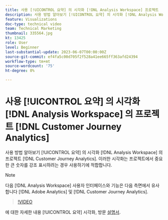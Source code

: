 ```yaml
---
title: 사용 [!UICONTROL 요약] 의 시각화 [!DNL Analysis Workspace] 프로젝트
description: 사용 방법 알아보기 [!UICONTROL 요약] 의 시각화 [!DNL Analysis Workspace] 의 프로젝트 [!DNL Customer Journey Analytics].
feature: Visualizations
doc-type: technical video
team: Technical Marketing
thumbnail: 335564.jpg
kt: 13425
role: User
level: Beginner
last-substantial-update: 2023-06-07T00:00:00Z
source-git-commit: ef4fa5c00d705f2f528a41ee665ff363afd24394
workflow-type: tm+mt
source-wordcount: '75'
ht-degree: 0%

---
```


# 사용 [!UICONTROL 요약] 의 시각화 [!DNL Analysis Workspace] 의 프로젝트 [!DNL Customer Journey Analytics]

사용 방법 알아보기 [!UICONTROL 요약] 의 시각화 [!DNL Analysis Workspace] 의 프로젝트 [!DNL Customer Journey Analytics]. 이러한 시각화는 프로젝트에서 중요한 큰 숫자를 강조 표시하려는 경우 사용하기에 적합합니다.

>[!NOTE]
>
>다음 [!DNL Analysis Workspace] 사용자 인터페이스와 기능은 다음 측면에서 유사합니다 [!DNL Adobe Analytics] 및 [!DNL Customer Journey Analytics].

>[!VIDEO](https://video.tv.adobe.com/v/335564/?quality=12&learn=on)

에 대한 자세한 내용 [!UICONTROL 요약] 시각화, 방문 [설명서](https://experienceleague.adobe.com/docs/analytics-platform/using/cja-workspace/visualizations/summary-number-change.html).
